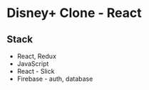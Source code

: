 # Disney+ Clone - React

## Stack

-   React, Redux
-   JavaScript
-   React - Slick
-   Firebase - auth, database
